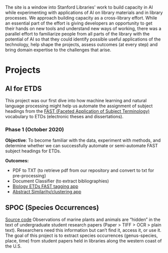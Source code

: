 The site is a window into Stanford Libraries' work to build capacity in AI while experimenting with applications of AI on library materials and in library processes. We approach building capacity as a cross-library effort. While an essential part of the effort is giving developers an opportunity to get their hands on new tools and understand new ways of working, there was a parallel effort to familiarize people from all parts of the library with the potential of AI so that they could identify possible useful applications of the technology, help shape the projects, assess outcomes (at every step) and bring domain expertise to the challenges that arise. 

# Projects

## AI for ETDS
This project was our first dive into how machine learning and natural language processing might help us automate the assignment of subject headings from the [FAST (Faceted Application of Subject Terminology)](https://www.oclc.org/research/areas/data-science/fast.html) vocabulary to ETDs (electronic theses and dissertations). 

### Phase 1 (October 2020)
**Objective**: To become familiar with the data, experiment with methods, and determine whether we can successfully automate or semi-automate FAST subject headings for ETDs.  

**Outcomes:**
- PDF to TXT (to retrieve pdf from our repository and convert to txt for pre-processing)
- Document Classifier (to extract bibliographies)
- [Biology ETDs FAST tagging app](https://biology-fast-etds.herokuapp.com/)
- [Abstract Similarity/clustering app](https://etd-abstract-similarity.herokuapp.com/)

## SPOC (Species Occurrences)
[Source code](https://github.com/sul-dlss-labs/spoc)
Observations of marine plants and animals are “hidden” in the text of undergraduate student research papers (Paper > TIFF > OCR > plain text). Researchers need this information but can’t find it, access it, or use it. The goal of this project is to extract species occurrences (genus-species, place, time) from student papers held in libraries along the western coast of the U.S.

